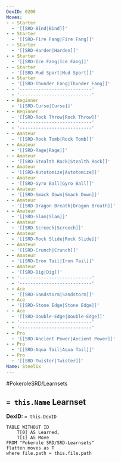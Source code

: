 ```yaml
---
DexID: 0208
Moves:
- - Starter
  - '[[SRD-Bind|Bind]]'
- - Starter
  - '[[SRD-Fire Fang|Fire Fang]]'
- - Starter
  - '[[SRD-Harden|Harden]]'
- - Starter
  - '[[SRD-Ice Fang|Ice Fang]]'
- - Starter
  - '[[SRD-Mud Sport|Mud Sport]]'
- - Starter
  - '[[SRD-Thunder Fang|Thunder Fang]]'
- - '---------------------------'
  - '---------------------------'
- - Beginner
  - '[[SRD-Curse|Curse]]'
- - Beginner
  - '[[SRD-Rock Throw|Rock Throw]]'
- - '---------------------------'
  - '---------------------------'
- - Amateur
  - '[[SRD-Rock Tomb|Rock Tomb]]'
- - Amateur
  - '[[SRD-Rage|Rage]]'
- - Amateur
  - '[[SRD-Stealth Rock|Stealth Rock]]'
- - Amateur
  - '[[SRD-Autotomize|Autotomize]]'
- - Amateur
  - '[[SRD-Gyro Ball|Gyro Ball]]'
- - Amateur
  - '[[SRD-Smack Down|Smack Down]]'
- - Amateur
  - '[[SRD-Dragon Breath|Dragon Breath]]'
- - Amateur
  - '[[SRD-Slam|Slam]]'
- - Amateur
  - '[[SRD-Screech|Screech]]'
- - Amateur
  - '[[SRD-Rock Slide|Rock Slide]]'
- - Amateur
  - '[[SRD-Crunch|Crunch]]'
- - Amateur
  - '[[SRD-Iron Tail|Iron Tail]]'
- - Amateur
  - '[[SRD-Dig|Dig]]'
- - '---------------------------'
  - '---------------------------'
- - Ace
  - '[[SRD-Sandstorm|Sandstorm]]'
- - Ace
  - '[[SRD-Stone Edge|Stone Edge]]'
- - Ace
  - '[[SRD-Double-Edge|Double-Edge]]'
- - '---------------------------'
  - '---------------------------'
- - Pro
  - '[[SRD-Ancient Power|Ancient Power]]'
- - Pro
  - '[[SRD-Aqua Tail|Aqua Tail]]'
- - Pro
  - '[[SRD-Twister|Twister]]'
Name: Steelix
---
```


#PokeroleSRD/Learnsets

## `= this.Name` Learnset

**DexID:** `= this.DexID`

```dataview
TABLE WITHOUT ID
    T[0] AS Learned,
    T[1] AS Move
FROM "Pokerole SRD/SRD-Learnsets"
flatten moves as T
where file.path = this.file.path
```
